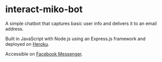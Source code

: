 # interact-miko-bot
A simple chatbot that captures basic user info and delivers it to an email address.

Built in JavaScript with Node.js using an Express.js framework and deployed on [Heroku](https://interactmikobot.herokuapp.com/).

Accessible on [Facebook Messenger](https://www.messenger.com/t/704425309757031).